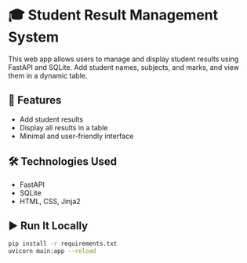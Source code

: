 # 🎓 Student Result Management System 

This web app allows users to manage and display student results using FastAPI and SQLite. Add student names, subjects, and marks, and view them in a dynamic table.

## 🚀 Features
- Add student results
- Display all results in a table
- Minimal and user-friendly interface

## 🛠 Technologies Used
- FastAPI
- SQLite
- HTML, CSS, Jinja2

## ▶️ Run It Locally
```bash
pip install -r requirements.txt
uvicorn main:app --reload

